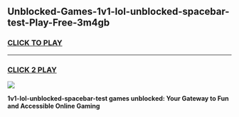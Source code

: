 
## Unblocked-Games-1v1-lol-unblocked-spacebar-test-Play-Free-3m4gb
<h3>
<a href="https://premium76.site?title=1v1-lol-unblocked-spacebar-test&ref=18A1">CLICK TO PLAY</a></h3>
<hr>

<h3>
<a href="https://premium76.site?title=1v1-lol-unblocked-spacebar-test&ref=18A1">CLICK 2 PLAY</a>
  
</h3>

<a href="https://premium76.site?title=1v1-lol-unblocked-spacebar-test&ref=18A1"><img src="https://clearcache.store/games.png"></a>


**1v1-lol-unblocked-spacebar-test games unblocked: Your Gateway to Fun and Accessible Online Gaming**
